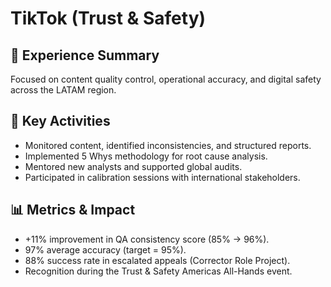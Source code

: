 # TikTok (Trust & Safety)

## 📝 Experience Summary
Focused on content quality control, operational accuracy, and digital safety across the LATAM region.

## 🔧 Key Activities
- Monitored content, identified inconsistencies, and structured reports.
- Implemented 5 Whys methodology for root cause analysis.
- Mentored new analysts and supported global audits.
- Participated in calibration sessions with international stakeholders.

## 📊 Metrics & Impact
- +11% improvement in QA consistency score (85% → 96%).
- 97% average accuracy (target = 95%).
- 88% success rate in escalated appeals (Corrector Role Project).
- Recognition during the Trust & Safety Americas All-Hands event.
